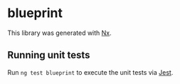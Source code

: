 # blueprint

This library was generated with [Nx](https://nx.dev).

## Running unit tests

Run `ng test blueprint` to execute the unit tests via [Jest](https://jestjs.io).
